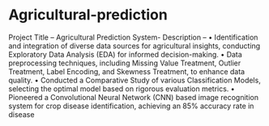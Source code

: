 # Agricultural-prediction
Project Title – Agricultural Prediction System-
Description –
•	Identification and integration of diverse data sources for agricultural insights, conducting Exploratory Data Analysis (EDA) for informed decision-making.
•	Data preprocessing techniques, including Missing Value Treatment, Outlier Treatment, Label Encoding, and Skewness Treatment, to enhance data quality.
•	Conducted a Comparative Study of various Classification Models, selecting the optimal model based on rigorous evaluation metrics.
•	Pioneered a Convolutional Neural Network (CNN) based image recognition system for crop disease identification, achieving an 85% accuracy rate in disease 
